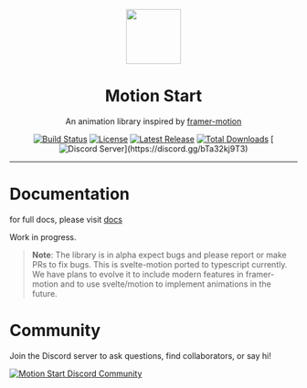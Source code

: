 <p align="center">
 <img align="center" src="https://cdn.discordapp.com/attachments/1288125624317382677/1288132876793020448/icon.png?ex=6705363a&is=6703e4ba&hm=a9dd121a4b4cac11a7ae3f206e5f5f2728f75a897ea3b5e5180fa4b94aa0e655&" height="96" />
 <h1 align="center">
  Motion Start
 </h1>
</p>

<div align="center">

An animation library inspired by [framer-motion](https://www.framer.com/motion/)

[![Build Status](https://img.shields.io/github/actions/workflow/status/JonathonRP/motion-start/main.yaml)](https://github.com/JonathonRP/motion-start/actions)
[![License](https://img.shields.io/npm/l/motion-start.svg?color=blue)](https://github.com/JonathonRP/motion-start/blob/main/LICENSE.md)
[![Latest Release](https://img.shields.io/npm/v/motion-start.svg)](https://github.com/JonathonRP/motion-start/releases)
[![Total Downloads](https://img.shields.io/npm/dt/motion-start.svg)](https://www.npmjs.com/package/motion-start)
[![Discord Server](https://img.shields.io/discord/1288125623570530334?logo=discord&logoColor=white&label=community&labelColor=5865F2")](https://discord.gg/bTa32kj9T3)
</div>

---

# Documentation

for full docs, please visit [docs](motion-start.com)

Work in progress.

> **Note**: The library is  in alpha expect bugs and please report or make PRs to fix bugs. This is svelte-motion ported to typescript currently. We have plans to evolve it to include modern features in framer-motion and to use svelte/motion to implement animations in the future.

# Community
Join the Discord server to ask questions, find collaborators, or say hi!

<a href="https://discord.gg/bTa32kj9T3" alt="Motion Start">
<picture>
  <source media="(prefers-color-scheme: dark)" srcset="https://invidget.switchblade.xyz/bTa32kj9T3">
  <img alt="Motion Start Discord Community" src="https://invidget.switchblade.xyz/bTa32kj9T3?theme=light">
</picture>
</a>

